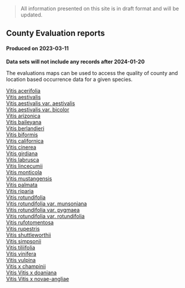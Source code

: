 

> All information presented on this site is in draft format and will be updated.

## County Evaluation reports 

#### Produced on 2023-03-11

**Data sets will not include any records after  2024-01-20**

The evaluations maps can be used to access the quality of county and location based occurrence data for a given species. 

<a href="https://geospatialcentroid.github.io/vitis/Vitis acerifolia_Evaluation2.html"  target="_blank">  Vitis acerifolia</a>  
<a href="https://geospatialcentroid.github.io/vitis/Vitis aestivalis_Evaluation2.html"  target="_blank">  Vitis aestivalis</a>  
<a href="https://geospatialcentroid.github.io/vitis/Vitis aestivalis var. aestivalis_Evaluation2.html"  target="_blank">  Vitis aestivalis var. aestivalis</a>  
<a href="https://geospatialcentroid.github.io/vitis/Vitis aestivalis var. bicolor_Evaluation2.html"  target="_blank">  Vitis aestivalis var. bicolor</a>  
<a href="https://geospatialcentroid.github.io/vitis/Vitis arizonica_Evaluation2.html"  target="_blank">  Vitis arizonica</a>  
<a href="https://geospatialcentroid.github.io/vitis/Vitis baileyana_Evaluation2.html"  target="_blank">  Vitis baileyana</a>  
<a href="https://geospatialcentroid.github.io/vitis/Vitis berlandieri_Evaluation2.html"  target="_blank">  Vitis berlandieri</a>  
<a href="https://geospatialcentroid.github.io/vitis/Vitis biformis_Evaluation2.html"  target="_blank">  Vitis biformis</a>  
<a href="https://geospatialcentroid.github.io/vitis/Vitis californica_Evaluation2.html"  target="_blank">  Vitis californica</a>  
<a href="https://geospatialcentroid.github.io/vitis/Vitis cinerea_Evaluation2.html"  target="_blank">  Vitis cinerea</a>  
<a href="https://geospatialcentroid.github.io/vitis/Vitis girdiana_Evaluation2.html"  target="_blank">  Vitis girdiana</a>  
<a href="https://geospatialcentroid.github.io/vitis/Vitis labrusca_Evaluation2.html"  target="_blank">  Vitis labrusca</a>  
<a href="https://geospatialcentroid.github.io/vitis/Vitis lincecumii_Evaluation2.html"  target="_blank">  Vitis lincecumii</a>  
<a href="https://geospatialcentroid.github.io/vitis/Vitis monticola_Evaluation2.html"  target="_blank">  Vitis monticola</a>  
<a href="https://geospatialcentroid.github.io/vitis/Vitis mustangensis_Evaluation2.html"  target="_blank">  Vitis mustangensis</a>  
<a href="https://geospatialcentroid.github.io/vitis/Vitis palmata_Evaluation2.html"  target="_blank">  Vitis palmata</a>  
<a href="https://geospatialcentroid.github.io/vitis/Vitis riparia_Evaluation2.html"  target="_blank">  Vitis riparia</a>  
<a href="https://geospatialcentroid.github.io/vitis/Vitis rotundifolia_Evaluation2.html"  target="_blank">  Vitis rotundifolia</a>  
<a href="https://geospatialcentroid.github.io/vitis/Vitis rotundifolia var. munsoniana_Evaluation2.html"  target="_blank">  Vitis rotundifolia var. munsoniana</a>  
<a href="https://geospatialcentroid.github.io/vitis/Vitis rotundifolia var. pygmaea_Evaluation2.html"  target="_blank">  Vitis rotundifolia var. pygmaea</a>  
<a href="https://geospatialcentroid.github.io/vitis/Vitis rotundifolia var. rotundifolia_Evaluation2.html"  target="_blank">  Vitis rotundifolia var. rotundifolia</a>     
<a href="https://geospatialcentroid.github.io/vitis/Vitis rufotomentosa_Evaluation2.html"  target="_blank">  Vitis rufotomentosa</a>  
<a href="https://geospatialcentroid.github.io/vitis/Vitis rupestris_Evaluation2.html"  target="_blank">  Vitis rupestris</a>  
<a href="https://geospatialcentroid.github.io/vitis/Vitis shuttleworthii_Evaluation2.html"  target="_blank">  Vitis shuttleworthii</a>  
<a href="https://geospatialcentroid.github.io/vitis/Vitis simpsoniia_Evaluation2.html"  target="_blank">  Vitis simpsonii</a>  
<a href="https://geospatialcentroid.github.io/vitis/Vitis tiliifolia_Evaluation2.html"  target="_blank">  Vitis tiliifolia</a>  
<a href="https://geospatialcentroid.github.io/vitis/Vitis vinifera_Evaluation2.html"  target="_blank">  Vitis vinifera</a>  
<a href="https://geospatialcentroid.github.io/vitis/Vitis vulpina_Evaluation2.html"  target="_blank">  Vitis vulpina</a>  
<a href="https://geospatialcentroid.github.io/vitis/Vitis x champinii_Evaluation2.html"  target="_blank">  Vitis x champinii</a>  
<a href="https://geospatialcentroid.github.io/vitis/Vitis x doaniana_Evaluation2.html"  target="_blank">  Vitis Vitis x doaniana</a>  
<a href="https://geospatialcentroid.github.io/vitis/Vitis x novae-angliae_Evaluation2.html"  target="_blank">  Vitis Vitis x novae-angliae</a>  

  
    
  


